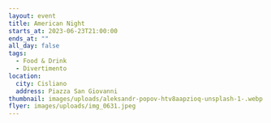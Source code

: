 ```yaml
---
layout: event
title: American Night
starts_at: 2023-06-23T21:00:00
ends_at: ""
all_day: false
tags:
  - Food & Drink
  - Divertimento
location:
  city: Cisliano
  address: Piazza San Giovanni
thumbnail: images/uploads/aleksandr-popov-htv8aapzioq-unsplash-1-.webp
flyer: images/uploads/img_0631.jpeg
---
```

